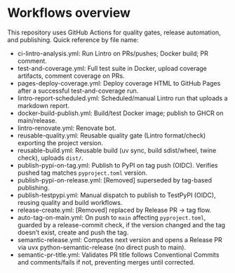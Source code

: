 # Workflows overview

This repository uses GitHub Actions for quality gates, release automation, and
publishing. Quick reference by file name:

- ci-lintro-analysis.yml: Run Lintro on PRs/pushes; Docker build; PR comment.
- test-and-coverage.yml: Full test suite in Docker, upload coverage artifacts,
  comment coverage on PRs.
- pages-deploy-coverage.yml: Deploy coverage HTML to GitHub Pages after a
  successful test-and-coverage run.
- lintro-report-scheduled.yml: Scheduled/manual Lintro run that uploads a
  markdown report.
- docker-build-publish.yml: Build/test Docker image; publish to GHCR on
  main/release.
- lintro-renovate.yml: Renovate bot.
- reusable-quality.yml: Reusable quality gate (Lintro format/check) exporting
  the project version.
- reusable-build.yml: Reusable build (uv sync, build sdist/wheel, twine check),
  uploads `dist/`.
- publish-pypi-on-tag.yml: Publish to PyPI on tag push (OIDC). Verifies pushed
  tag matches `pyproject.toml` version.
- publish-pypi-on-release.yml: [Removed] superseded by tag-based publishing.
- publish-testpypi.yml: Manual dispatch to publish to TestPyPI (OIDC), reusing
  quality and build workflows.
- release-create.yml: [Removed] replaced by Release PR → tag flow.
- auto-tag-on-main.yml: On push to `main` affecting `pyproject.toml`, guarded by
  a release-commit check, if the version changed and the tag doesn’t exist, create
  and push the tag.
- semantic-release.yml: Computes next version and opens a Release PR via uvx
  python-semantic-release (no direct push to main).
- semantic-pr-title.yml: Validates PR title follows Conventional Commits and
  comments/fails if not, preventing merges until corrected.
